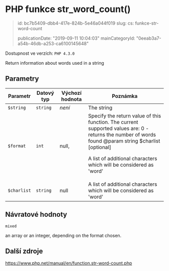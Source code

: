 PHP funkce str_word_count()
===========================

> id: bc7b5409-dbb4-417e-824b-5e46a044f019
> slug:
> 	cs: funkce-str-word-count
>
> publicationDate: "2019-09-11 10:04:03"
> mainCategoryId: "0eeab3a7-a54b-46db-a253-ca6100145648"

Dostupnost ve verzích: `PHP 4.3.0`

Return information about words used in a string


Parametry
--------------

| Parametr | Datový typ | Výchozí hodnota | Poznámka |
|-----|-----|-----|-----|
| `$string` | `string` | *není* | The string |
| `$format` | `int` | null, | Specify the return value of this function. The current supported values are: 0 - returns the number of words found @param string $charlist [optional] <p> A list of additional characters which will be considered as 'word' |
| `$charlist` | `string` | null | A list of additional characters which will be considered as 'word' |


Návratové hodnoty
----------------

`mixed`

an array or an integer, depending on the
format chosen.

Další zdroje
------------

https://www.php.net/manual/en/function.str-word-count.php
